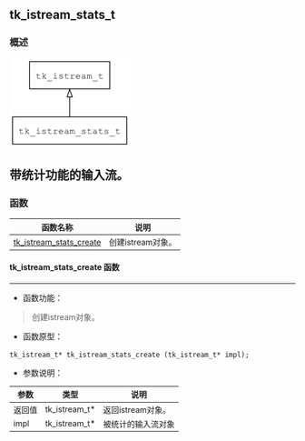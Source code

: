 ## tk\_istream\_stats\_t
### 概述
![image](images/tk_istream_stats_t_0.png)

带统计功能的输入流。
----------------------------------
### 函数
<p id="tk_istream_stats_t_methods">

| 函数名称 | 说明 | 
| -------- | ------------ | 
| <a href="#tk_istream_stats_t_tk_istream_stats_create">tk\_istream\_stats\_create</a> | 创建istream对象。 |
#### tk\_istream\_stats\_create 函数
-----------------------

* 函数功能：

> <p id="tk_istream_stats_t_tk_istream_stats_create">创建istream对象。

* 函数原型：

```
tk_istream_t* tk_istream_stats_create (tk_istream_t* impl);
```

* 参数说明：

| 参数 | 类型 | 说明 |
| -------- | ----- | --------- |
| 返回值 | tk\_istream\_t* | 返回istream对象。 |
| impl | tk\_istream\_t* | 被统计的输入流对象 |
